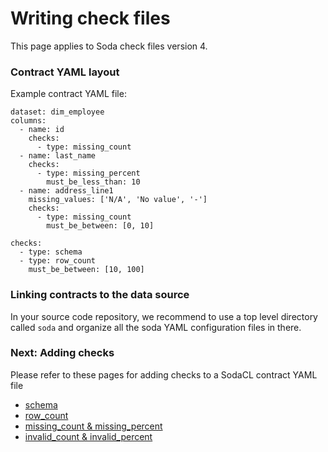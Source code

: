 # Writing check files

This page applies to Soda check files version 4.

### Contract YAML layout

Example contract YAML file:

```
dataset: dim_employee
columns:
  - name: id
    checks:
      - type: missing_count
  - name: last_name
    checks:
      - type: missing_percent
        must_be_less_than: 10
  - name: address_line1
    missing_values: ['N/A', 'No value', '-']
    checks:
      - type: missing_count
        must_be_between: [0, 10]

checks:
  - type: schema
  - type: row_count
    must_be_between: [10, 100]
```

### Linking contracts to the data source

In your source code repository, we recommend to use a top level directory called `soda` and 
organize all the soda YAML configuration files in there.  

### Next: Adding checks

Please refer to these pages for adding checks to a SodaCL contract YAML file

* [schema](schema_check.md)
* [row_count](row_count_check.md)
* [missing_count & missing_percent](missing_checks.md)
* [invalid_count & invalid_percent](invalid_checks.md)

